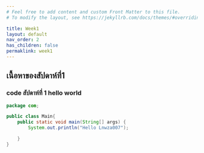 ```yaml
---
# Feel free to add content and custom Front Matter to this file.
# To modify the layout, see https://jekyllrb.com/docs/themes/#overriding-theme-defaults

title: Week1
layout: default
nav_order: 2
has_children: false
permaklink: week1
---
```

## เนื้อหาของสัปดาห์ที่1

### code สัปดาห์ที่ 1 hello world
```java
package com;

public class Main{
    public static void main(String[] args) {
        System.out.println("Hello Lnwza007");

    }
}
```